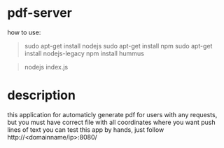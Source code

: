 # pdf-server
how to use:
> sudo apt-get install nodejs
> sudo apt-get install npm
> sudo apt-get install nodejs-legacy
> npm install hummus

> nodejs index.js

# description
this application for automaticly generate pdf for users with any requests, but you must have correct file with all coordinates where you want push lines of text
you can test this app by hands, just follow http://<domainname/ip>:8080/
